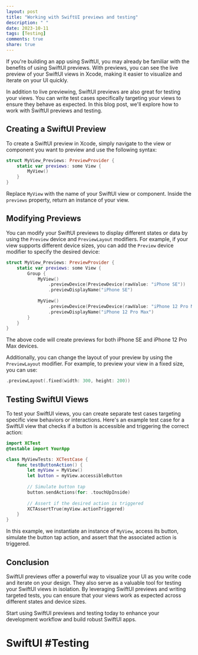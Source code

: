 ```yaml
---
layout: post
title: "Working with SwiftUI previews and testing"
description: " "
date: 2023-10-11
tags: [Testing]
comments: true
share: true
---
```


If you're building an app using SwiftUI, you may already be familiar with the benefits of using SwiftUI previews. With previews, you can see the live preview of your SwiftUI views in Xcode, making it easier to visualize and iterate on your UI quickly.

In addition to live previewing, SwiftUI previews are also great for testing your views. You can write test cases specifically targeting your views to ensure they behave as expected. In this blog post, we'll explore how to work with SwiftUI previews and testing.

## Creating a SwiftUI Preview

To create a SwiftUI preview in Xcode, simply navigate to the view or component you want to preview and use the following syntax:

```swift
struct MyView_Previews: PreviewProvider {
    static var previews: some View {
        MyView()
    }
}
```

Replace `MyView` with the name of your SwiftUI view or component. Inside the `previews` property, return an instance of your view.

## Modifying Previews

You can modify your SwiftUI previews to display different states or data by using the `Preview` device and `PreviewLayout` modifiers. For example, if your view supports different device sizes, you can add the `Preview` device modifier to specify the desired device:

```swift
struct MyView_Previews: PreviewProvider {
    static var previews: some View {
        Group {
            MyView()
                .previewDevice(PreviewDevice(rawValue: "iPhone SE"))
                .previewDisplayName("iPhone SE")
            
            MyView()
                .previewDevice(PreviewDevice(rawValue: "iPhone 12 Pro Max"))
                .previewDisplayName("iPhone 12 Pro Max")
        }
    }
}
```

The above code will create previews for both iPhone SE and iPhone 12 Pro Max devices.

Additionally, you can change the layout of your preview by using the `PreviewLayout` modifier. For example, to preview your view in a fixed size, you can use:

```swift
.previewLayout(.fixed(width: 300, height: 200))
```

## Testing SwiftUI Views

To test your SwiftUI views, you can create separate test cases targeting specific view behaviors or interactions. Here's an example test case for a SwiftUI view that checks if a button is accessible and triggering the correct action:

```swift
import XCTest
@testable import YourApp

class MyViewTests: XCTestCase {
    func testButtonAction() {
        let myView = MyView()
        let button = myView.accessibleButton
    
        // Simulate button tap
        button.sendActions(for: .touchUpInside)
    
        // Assert if the desired action is triggered
        XCTAssertTrue(myView.actionTriggered)
    }
}
```

In this example, we instantiate an instance of `MyView`, access its button, simulate the button tap action, and assert that the associated action is triggered.

## Conclusion

SwiftUI previews offer a powerful way to visualize your UI as you write code and iterate on your design. They also serve as a valuable tool for testing your SwiftUI views in isolation. By leveraging SwiftUI previews and writing targeted tests, you can ensure that your views work as expected across different states and device sizes.

Start using SwiftUI previews and testing today to enhance your development workflow and build robust SwiftUI apps.

# SwiftUI #Testing